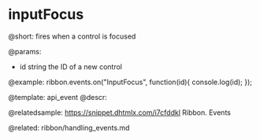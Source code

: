 inputFocus
=============

@short:
fires when a control is focused

@params:
- id		string			the ID of a new control


@example:
ribbon.events.on("InputFocus", function(id){
    console.log(id);
});


@template: api_event
@descr:

@relatedsample: https://snippet.dhtmlx.com/i7cfddkl	Ribbon. Events

@related: ribbon/handling_events.md